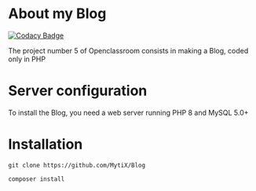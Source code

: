 # About my Blog

[![Codacy Badge](https://api.codacy.com/project/badge/Grade/6a95ea5051024fbcb0e7f8a7375a141f)](https://app.codacy.com/gh/MytiX/Blog?utm_source=github.com&utm_medium=referral&utm_content=MytiX/Blog&utm_campaign=Badge_Grade_Settings)

The project number 5 of Openclassroom consists in making a Blog, coded only in PHP


# Server configuration

To install the Blog, you need a web server running PHP 8 and MySQL 5.0+

# Installation 

```
git clone https://github.com/MytiX/Blog
```
```
composer install
```